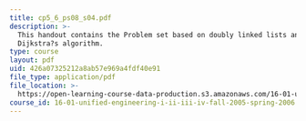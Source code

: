 ```yaml
---
title: cp5_6_ps08_s04.pdf
description: >-
  This handout contains the Problem set based on doubly linked lists and
  Dijkstra?s algorithm.
type: course
layout: pdf
uid: 426a07325212a8ab57e969a4fdf40e91
file_type: application/pdf
file_location: >-
  https://open-learning-course-data-production.s3.amazonaws.com/16-01-unified-engineering-i-ii-iii-iv-fall-2005-spring-2006/426a07325212a8ab57e969a4fdf40e91_cp5_6_ps08_s04.pdf
course_id: 16-01-unified-engineering-i-ii-iii-iv-fall-2005-spring-2006
---
```

